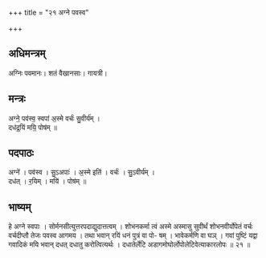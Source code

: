 +++
title = "२१ अग्ने पवस्व"

+++
## अधिमन्त्रम्
अग्निः पवमानः। शतं वैखानसाः। गायत्री।

## मन्त्रः
अग्ने॒ पव॑स्व॒ स्वपा॑ अ॒स्मे वर्चः॑ सु॒वीर्य॑म् ।  
दध॑द्र॒यिं मयि॒ पोष॑म् ॥

## पदपाठः
अग्ने॑ । पव॑स्व । सु॒ऽअपाः॑ । अ॒स्मे इति॑ । वर्चः॑ । सु॒ऽवीर्य॑म् ।  
दध॑त् । र॒यिम् । मयि॑ । पोष॑म् ॥

## भाष्यम्
हे अग्ने स्वपाः । सोर्मनसीत्युत्तरपदाद्युदात्तत्वम् । शोभनकर्मा त्वं अस्मे अस्मासु सुवीर्थं शोभनवीर्योपेतं वर्चः वर्चदीप्तौ तेजः पवस्व आगमय । तथा भवान् रयिं धनं पुत्रं वा पो- षम् । भावेकर्मणि वा घञ् । गवां पुष्टिं यद्वा गवादिकं मयि भवान् दधत् दधातु करोत्वित्यर्थः । दधातेर्लेटि अडागमोघोर्लोपोलेटिवेत्याकारलोपः ॥ २१ ॥